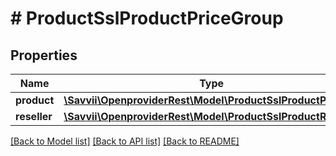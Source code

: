 # # ProductSslProductPriceGroup

## Properties

Name | Type | Description | Notes
------------ | ------------- | ------------- | -------------
**product** | [**\Savvii\OpenproviderRest\Model\ProductSslProductPrice**](ProductSslProductPrice.md) |  | [optional]
**reseller** | [**\Savvii\OpenproviderRest\Model\ProductSslProductReseller**](ProductSslProductReseller.md) |  | [optional]

[[Back to Model list]](../../README.md#models) [[Back to API list]](../../README.md#endpoints) [[Back to README]](../../README.md)
